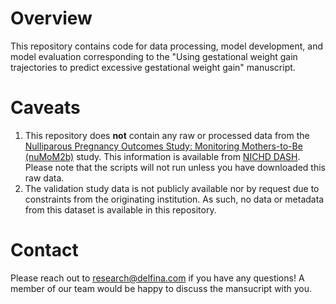 # Overview
This repository contains code for data processing, model development, and model evaluation corresponding to the "Using gestational weight gain trajectories to predict excessive gestational weight gain" manuscript. 

# Caveats
1. This repository does **not** contain any raw or processed data from the [Nulliparous Pregnancy Outcomes Study: Monitoring Mothers-to-Be (nuMoM2b)](https://www.nichd.nih.gov/research/supported/nuMoM2b) study. This information is available from [NICHD DASH](https://dash.nichd.nih.gov/). Please note that the scripts will not run unless you have downloaded this raw data.
2. The validation study data is not publicly available nor by request due to constraints from the originating institution. As such, no data or metadata from this dataset is available in this repository.

# Contact
Please reach out to research@delfina.com if you have any questions! A member of our team would be happy to discuss the mansucript with you. 

